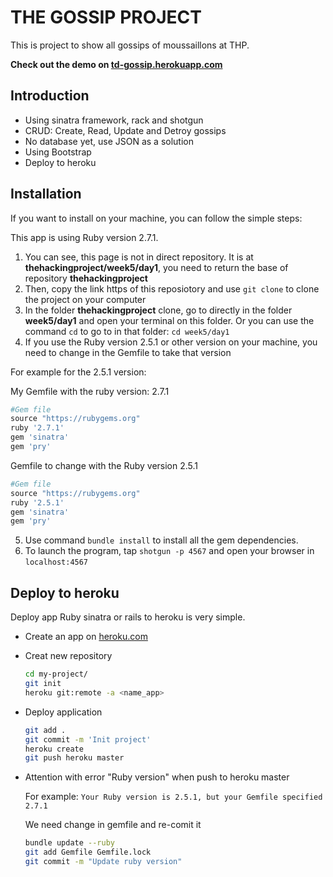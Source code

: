 # THE GOSSIP PROJECT 

This is project to show all gossips of moussaillons at THP.

**Check out the demo on [td-gossip.herokuapp.com](https://td-gossip.herokuapp.com/)**

## Introduction

- Using sinatra framework, rack and shotgun
- CRUD: Create, Read, Update and Detroy gossips
- No database yet, use JSON as a solution
- Using Bootstrap
- Deploy to heroku

## Installation

If you want to install on your machine, you can follow the simple steps:

This app is using Ruby version 2.7.1.

1. You can see, this page is not in direct repository. It is at **thehackingproject/week5/day1**, you need to return the base of repository **thehackingproject**
2. Then, copy the link https of this reposiotory and use `git clone` to clone the project on your computer
3. In the folder **thehackingproject** clone, go to directly in the folder **week5/day1** and open your terminal on this folder. Or you can use the command `cd` to go to in that folder: `cd week5/day1`
4. If you use the Ruby version 2.5.1 or other version on your machine, you need to change in the Gemfile to take that version
   
  For example for the 2.5.1 version: 


  My Gemfile with the ruby version: 2.7.1
  ```ruby
  #Gem file
  source "https://rubygems.org"
  ruby '2.7.1'
  gem 'sinatra'
  gem 'pry'
  ```

  Gemfile to change with the Ruby version 2.5.1
  ```ruby
  #Gem file
  source "https://rubygems.org"
  ruby '2.5.1'
  gem 'sinatra'
  gem 'pry'
  ```
5. Use command `bundle install` to install all the gem dependencies.
6. To launch the program, tap `shotgun -p 4567` and open your browser in `localhost:4567`


## Deploy to heroku

Deploy app Ruby sinatra or rails to heroku is very simple.

- Create an app on [heroku.com](https://dashboard.heroku.com/apps)
- Creat new repository
  ```bash
  cd my-project/
  git init
  heroku git:remote -a <name_app>
  ```
- Deploy application
  
  ```bash
  git add .
  git commit -m 'Init project'
  heroku create
  git push heroku master
  ```

- Attention with error "Ruby version" when push to heroku master
  
  For example: `Your Ruby version is 2.5.1, but your Gemfile specified 2.7.1`

  We need change in gemfile and re-comit it

  ```bash
  bundle update --ruby
  git add Gemfile Gemfile.lock
  git commit -m "Update ruby version"

  ```
